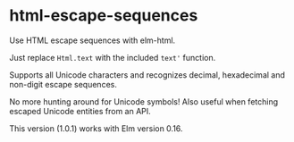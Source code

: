 # html-escape-sequences

Use HTML escape sequences with elm-html.

Just replace `Html.text` with the included `text'` function.

Supports all Unicode characters and recognizes decimal, hexadecimal and non-digit escape sequences.

No more hunting around for Unicode symbols! Also useful when fetching escaped Unicode entities from an API.

This version (1.0.1) works with Elm version 0.16.
